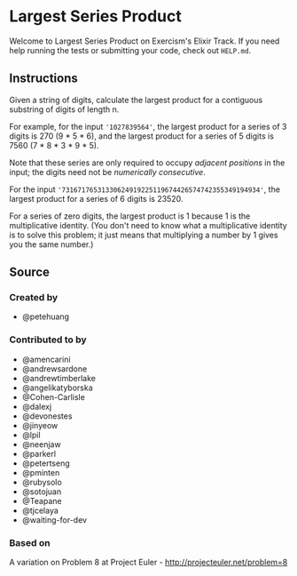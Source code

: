 # Largest Series Product

Welcome to Largest Series Product on Exercism's Elixir Track.
If you need help running the tests or submitting your code, check out `HELP.md`.

## Instructions

Given a string of digits, calculate the largest product for a contiguous
substring of digits of length n.

For example, for the input `'1027839564'`, the largest product for a
series of 3 digits is 270 (9 \* 5 \* 6), and the largest product for a
series of 5 digits is 7560 (7 \* 8 \* 3 \* 9 \* 5).

Note that these series are only required to occupy *adjacent positions*
in the input; the digits need not be *numerically consecutive*.

For the input `'73167176531330624919225119674426574742355349194934'`,
the largest product for a series of 6 digits is 23520.

For a series of zero digits, the largest product is 1 because 1 is the multiplicative identity.
(You don't need to know what a multiplicative identity is to solve this problem;
it just means that multiplying a number by 1 gives you the same number.)

## Source

### Created by

- @petehuang

### Contributed to by

- @amencarini
- @andrewsardone
- @andrewtimberlake
- @angelikatyborska
- @Cohen-Carlisle
- @dalexj
- @devonestes
- @jinyeow
- @lpil
- @neenjaw
- @parkerl
- @petertseng
- @pminten
- @rubysolo
- @sotojuan
- @Teapane
- @tjcelaya
- @waiting-for-dev

### Based on

A variation on Problem 8 at Project Euler - http://projecteuler.net/problem=8